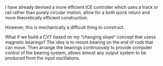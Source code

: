 
I have already devised a more efficient ICE controller which uses a track or rail rather than purely circular motion, allow for a both quick return and more theoretically efficient construction.

However, this is mechanically a difficult thing to construct.

What if we build a CVT based on my “changing slope” concept that usess magnetic bearings?  The idea is to mount bearing on the end of rods that can move.  Then arrange the bearings continuously to provide computer control of the bearing system, allows almost any output system to be produced from the input oscillations.

